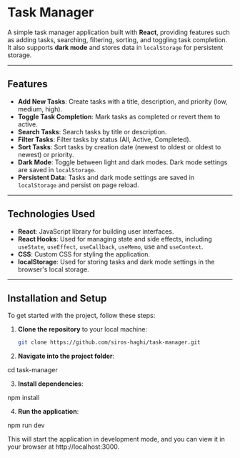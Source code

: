 # Task Manager

A simple task manager application built with **React**, providing features such as adding tasks, searching, filtering, sorting, and toggling task completion. It also supports **dark mode** and stores data in `localStorage` for persistent storage.

---

## Features

- **Add New Tasks**: Create tasks with a title, description, and priority (low, medium, high).
- **Toggle Task Completion**: Mark tasks as completed or revert them to active.
- **Search Tasks**: Search tasks by title or description.
- **Filter Tasks**: Filter tasks by status (All, Active, Completed).
- **Sort Tasks**: Sort tasks by creation date (newest to oldest or oldest to newest) or priority.
- **Dark Mode**: Toggle between light and dark modes. Dark mode settings are saved in `localStorage`.
- **Persistent Data**: Tasks and dark mode settings are saved in `localStorage` and persist on page reload.

---

## Technologies Used

- **React**: JavaScript library for building user interfaces.
- **React Hooks**: Used for managing state and side effects, including `useState`, `useEffect`, `useCallback`, `useMemo`, use and `useContext`.
- **CSS**: Custom CSS for styling the application.
- **localStorage**: Used for storing tasks and dark mode settings in the browser's local storage.

---

## Installation and Setup

To get started with the project, follow these steps:

1. **Clone the repository** to your local machine:

   ```bash
   git clone https://github.com/siros-haghi/task-manager.git


2. **Navigate into the project folder**:

cd task-manager

3. **Install dependencies**:

npm install


4. **Run the application**:

npm run dev

This will start the application in development mode, and you can view it in your browser at http://localhost:3000.